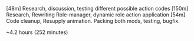 [48m]  Research, discussion, testing different possible action codes
[150m] Research, Rewriting Role-manager, dynamic role action application
[54m]  Code cleanup, Resupply animation. Packing both mods, testing, bugfix.

~4.2 hours (252 minutes)